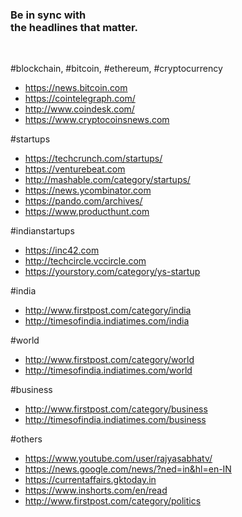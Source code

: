 
<h3>
Be in sync with  <br>
the headlines that matter.
</h3>
<br>

#blockchain, #bitcoin, #ethereum, #cryptocurrency
* https://news.bitcoin.com
* https://cointelegraph.com/
* http://www.coindesk.com/
* https://www.cryptocoinsnews.com

#startups
* https://techcrunch.com/startups/
* https://venturebeat.com
* http://mashable.com/category/startups/
* https://news.ycombinator.com
* https://pando.com/archives/
* https://www.producthunt.com

#indianstartups
* https://inc42.com
* http://techcircle.vccircle.com
* https://yourstory.com/category/ys-startup

#india
* http://www.firstpost.com/category/india
* http://timesofindia.indiatimes.com/india

#world
* http://www.firstpost.com/category/world
* http://timesofindia.indiatimes.com/world

#business
* http://www.firstpost.com/category/business
* http://timesofindia.indiatimes.com/business

#others
* https://www.youtube.com/user/rajyasabhatv/
* https://news.google.com/news/?ned=in&hl=en-IN
* https://currentaffairs.gktoday.in
* https://www.inshorts.com/en/read
* http://www.firstpost.com/category/politics
